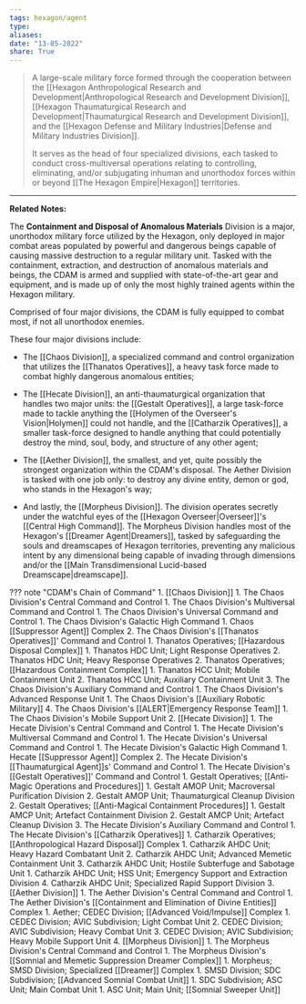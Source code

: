 ```yaml
---
tags: hexagon/agent
type: 
aliases: 
date: "13-05-2022"
share: True
---
```

> A large-scale military force formed through the cooperation between the [[Hexagon Anthropological Research and Development|Anthropological Research and Development Division]], [[Hexagon Thaumaturgical Research and Development|Thaumaturgical Research and Development Division]], and the [[Hexagon Defense and Military Industries|Defense and Military Industries Division]].
> 
> It serves as the head of four specialized divisions, each tasked to conduct cross-multiversal operations relating to controlling, eliminating, and/or subjugating inhuman and unorthodox forces within or beyond [[The Hexagon Empire|Hexagon]] territories.
---

**Related Notes:** 

The **Containment and Disposal of Anomalous Materials** Division is a major, unorthodox military force utilized by the Hexagon, only deployed in major combat areas populated by powerful and dangerous beings capable of causing massive destruction to a regular military unit. Tasked with the containment, extraction, and destruction of anomalous materials and beings, the CDAM is armed and supplied with state-of-the-art gear and equipment, and is made up of only the most highly trained agents within the Hexagon military.

Comprised of four major divisions, the CDAM is fully equipped to combat most, if not all unorthodox enemies.

These four major divisions include:
- The [[Chaos Division]], a specialized command and control organization that utilizes the [[Thanatos Operatives]], a heavy task force made to combat highly dangerous anomalous entities;
 
- The [[Hecate Division]], an anti-thaumaturgical organization that handles two major units: the [[Gestalt Operatives]], a large task-force made to tackle anything the [[Holymen of the Overseer's Vision|Holymen]] could not handle, and the [[Catharzik Operatives]], a smaller task-force designed to handle anything that could potentially destroy the mind, soul, body, and structure of any other agent;

- The [[Aether Division]], the smallest, and yet, quite possibly the strongest organization within the CDAM's disposal. The Aether Division is tasked with one job only: to destroy any divine entity, demon or god, who stands in the Hexagon's way;

- And lastly, the [[Morpheus Division]]. The division operates secretly under the watchful eyes of the [[Hexagon Overseer|Overseer]]'s [[Central High Command]]. The Morpheus Division handles most of the Hexagon's [[Dreamer Agent|Dreamers]], tasked by safeguarding the souls and dreamscapes of Hexagon territories, preventing any malicious intent by any dimensional being capable of invading through dimensions and/or the [[Main Transdimensional Lucid-based Dreamscape|dreamscape]].

??? note "CDAM's Chain of Command"
	1. [[Chaos Division]]
		1. The Chaos Division's Central Command and Control
			1. The Chaos Division's Multiversal Command and Control
				1. The Chaos Division's Universal Command and Control
					1. The Chaos Division's Galactic High Command
						1. Chaos [[Suppressor Agent]] Complex
				2. The Chaos Division's [[Thanatos Operatives]]' Command and Control
					1. Thanatos Operatives; [[Hazardous Disposal Complex]]
						1. Thanatos HDC Unit; Light Response Operatives
						2. Thanatos HDC Unit; Heavy Response Operatives
					2. Thanatos Operatives; [[Hazardous Containment Complex]]
						1. Thanatos HCC Unit; Mobile Containment Unit
						2. Thanatos HCC Unit; Auxiliary Containment Unit
				3. The Chaos Division's Auxiliary Command and Control
					1. The Chaos Division's Advanced Response Unit
						1. The Chaos Division's [[Auxiliary Robotic Military]]
				4. The Chaos Division's [[ALERT|Emergency Response Team]]
					1. The Chaos Division's Mobile Support Unit
	2. [[Hecate Division]]
		1. The Hecate Division's Central Command and Control
			1. The Hecate Division's Multiversal Command and Control
				1. The Hecate Division's Universal Command and Control
					1. The Hecate Division's Galactic High Command
						1. Hecate [[Suppressor Agent]] Complex
				2. The Hecate Division's [[Thaumaturgical Agent]]s' Command and Control
					1. The Hecate Division's [[Gestalt Operatives]]' Command and Control
						1. Gestalt Operatives; [[Anti-Magic Operations and Procedures]]
							1. Gestalt AMOP Unit; Macroversal Purification Division
							2. Gestalt AMOP Unit; Thaumaturgical Cleanup Division
						2. Gestalt Operatives; [[Anti-Magical Containment Procedures]]
							1. Gestalt AMCP Unit; Artefact Containment Division
							2. Gestalt AMCP Unit; Artefact Cleanup Division
				3. The Hecate Division's Auxiliary Command and Control
					1. The Hecate Division's [[Catharzik Operatives]]
						1. Catharzik Operatives; [[Anthropological Hazard Disposal]] Complex
							1. Catharzik AHDC Unit; Heavy Hazard Combatant Unit
							2. Catharzik AHDC Unit; Advanced Memetic Containment Unit
							3. Catharzik AHDC Unit; Hostile Subterfuge and Sabotage Unit
								1. Catharzik AHDC Unit; HSS Unit; Emergency Support and Extraction Division
							4. Catharzik AHDC Unit; Specialized Rapid Support Division
	3. [[Aether Division]] 
		1. The Aether Division's Central Command and Control
			1. The Aether Division's [[Containment and Elimination of Divine Entities]] Complex
				1. Aether; CEDEC Division; [[Advanced Void/Impulse]] Complex
					1. CEDEC Division; AVIC Subdivision; Light Combat Unit
					2. CEDEC Division; AVIC Subdivision; Heavy Combat Unit
					3. CEDEC Division; AVIC Subdivision; Heavy Mobile Support Unit
	4. [[Morpheus Division]]
		1. The Morpheus Division's Central Command and Control
			1. The Morpheus Division's [[Somnial and Memetic Suppression Dreamer Complex]]
				1. Morpheus; SMSD Division; Specialized [[Dreamer]] Complex
					1. SMSD Division; SDC Subdivision; [[Advanced Somnial Combat Unit]]
						1. SDC Subdivision; ASC Unit; Main Combat Unit
							1. ASC Unit; Main Unit; [[Somnial Sweeper Unit]]